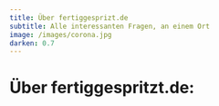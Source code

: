 ```yaml
---
title: Über fertiggesprizt.de
subtitle: Alle interessanten Fragen, an einem Ort
image: /images/corona.jpg
darken: 0.7
---
```

# Über fertiggespritzt.de:

